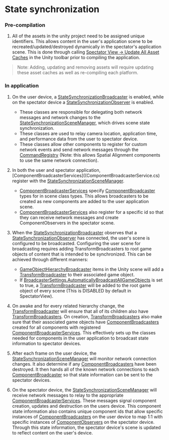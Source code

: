 # State synchronization

### Pre-compilation
1) All of the assets in the unity project need to be assigned unique identifiers. This allows content in the user's application scene to be recreated/updated/destroyed dynamically in the spectator's application scene. This is done through calling [Spectator View -> Update All Asset Caches](../../../SpectatorView.Editor/Scripts/StateSynchronizationMenuItems.cs) in the Unity toolbar prior to compiling the application.

> Note: Adding, updating and removing assets will require updating these asset caches as well as re-compiling each platform.

### In application
1) On the user device, a [StateSynchronizationBroadcaster](StateSynchronizationBroadcaster.cs) is enabled, while on the spectator device a 
[StateSynchronizationObserver](StateSynchronizationObserver.cs) is enabled.
    * These classes are responsible for delegating both network messages and network changes to the [StateSynchronizationSceneManager](StateSynchronizationSceneManager.cs), which drives scene state synchronization.
    * These classes are used to relay camera location, application time, and performance data from the user to spectator device.
    * These classes allow other components to register for custom network events and send network messages through the [CommandRegistry](CommandRegistry.cs) (Note: this allows Spatial Alignment components to use the same network connection).


2) In both the user and spectator application, [ComponentBroadcasterServices]((ComponentBroadcasterService.cs) register with the [StateSynchronizationSceneManager](StateSynchronizationSceneManager.cs).
      * [ComponentBroadcasterServices](ComponentBroadcasterService.cs) specify [ComponentBroadcaster](ComponentBroadcaster.cs) types for in scene class types. This allows broadcasters to be created as new components are added to the user application scene.
      * [ComponentBroadcasterServices](ComponentBroadcasterService.cs) also register for a specific id so that they can receive network messages and create ComponentObservers in the spectator scene.


3) When the [StateSynchronizationBroadcaster](StateSynchronizationBroadcaster.cs) observes that a [StateSynchronizationObserver](StateSynchronizationObserver.cs)
 has connected, the user's scene is configured to be broadcasted. Configuring the user scene for broadcasting requires adding TransformBroadcasters to root game objects of content that is intended to be synchronized. This can be achieved through different manners:
      * [GameObjectHierarchyBroadcaster](GameObjectHierarchyBroadcaster.cs) items in the Unity scene will add a [TransformBroadcaster](TransformBroadcaster.cs) to their associated game object.
      * If [BroadcasterSettings.AutomaticallyBroadcastAllGameObjects](BroadcasterSettings.cs) is set to true, a [TransformBroadcaster](TransformBroadcaster.cs) will be added to the root game object of every scene (This is DISABLED by default in SpectatorView).


4) On awake and for every related hierarchy change, the [TransformBroadcaster](TransformBroadcaster.cs)
 will ensure that all of its children also have [TransformBroadcasters](TransformBroadcaster.cs). On creation, [TransformBroadcasters](TransformBroadcaster.cs) also make sure that their associated game objects have [ComponentBroadcasters](ComponentBroadcaster.cs) created for all components with registered [ComponentBroadcasterServices](ComponentBroadcasterService.cs). This effectively sets up the classes needed for components in the user application to broadcast state information to spectator devices.


5) After each frame on the user device, the [StateSynchronizationSceneManager](StateSynchronizationSceneManager.cs) will monitor network connection changes. It also determine if any [ComponentBroadcasters](ComponentBroadcaster.cs)
 have been destroyed. It then hands all of the known network connections to each [ComponentBroadcaster](ComponentBroadcaster.cs)
 so that state information can be sent to the spectator devices.


6) On the spectator device, the [StateSynchronizationSceneManager](StateSynchronizationSceneManager.cs) will receive network messages to relay to the appropriate [ComponentBroadcasterServices](ComponentBroadcasterService.cs). These messages signal component creation, updates and destruction on the users device. This component state information also contains unique component ids that allow specific instances of [ComponentBroadcasters](ComponentBroadcaster.cs)
 on the user device to map 1:1 with specific instances of [ComponentObservers](ComponentObserver.cs) on the spectator device. Through this state information, the spectator device's scene is updated to reflect content on the user's device.
